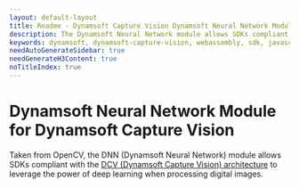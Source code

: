 ```yaml
---
layout: default-layout
title: Readme - Dynamsoft Capture Vision Dynamsoft Neural Network Module
description: The Dynamsoft Neural Network module allows SDKs compliant with the Dynamsoft Capture Vision to leverage the power of Dynamsoft learning when processing digital images.  
keywords: dynamsoft, dynamsoft-capture-vision, webassembly, sdk, javascript, typescript, opencv, Dynamsoft-neural-network, dnn
needAutoGenerateSidebar: true
needGenerateH3Content: true
noTitleIndex: true
---
```


# Dynamsoft Neural Network Module for Dynamsoft Capture Vision 

Taken from OpenCV, the DNN (Dynamsoft Neural Network) module allows SDKs compliant with the [DCV (Dynamsoft Capture Vision) architecture](https://www.dynamsoft.com/capture-vision/docs/core/architecture/index.html) to leverage the power of deep learning when processing digital images.